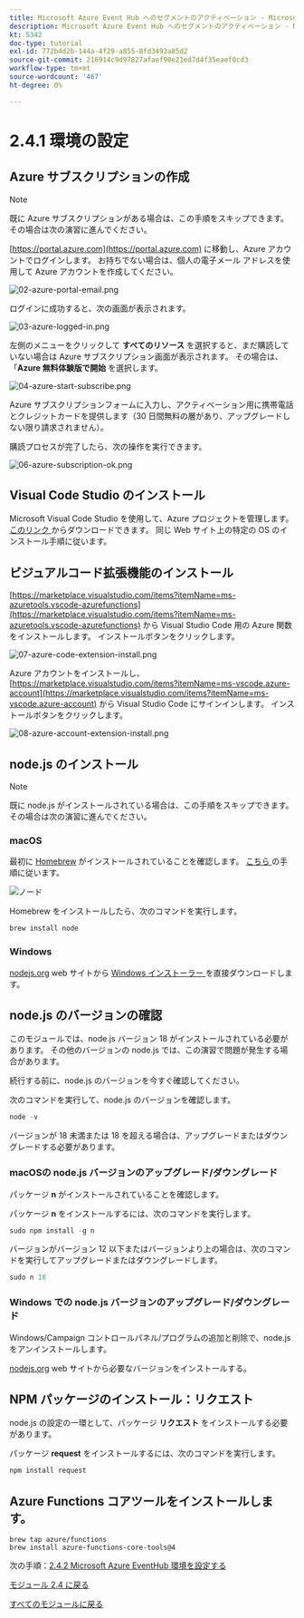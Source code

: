 ```yaml
---
title: Microsoft Azure Event Hub へのセグメントのアクティベーション - Microsoft Azure 環境を設定します
description: Microsoft Azure Event Hub へのセグメントのアクティベーション - Microsoft Azure 環境を設定します
kt: 5342
doc-type: tutorial
exl-id: 772b4d2b-144a-4f29-a855-8fd3493a85d2
source-git-commit: 216914c9d97827afaef90e21ed7d4f35eaef0cd3
workflow-type: tm+mt
source-wordcount: '467'
ht-degree: 0%

---
```


# 2.4.1 環境の設定

## Azure サブスクリプションの作成

>[!NOTE]
>
>既に Azure サブスクリプションがある場合は、この手順をスキップできます。 その場合は次の演習に進んでください。

[https://portal.azure.com](https://portal.azure.com) に移動し、Azure アカウントでログインします。 お持ちでない場合は、個人の電子メール アドレスを使用して Azure アカウントを作成してください。

![02-azure-portal-email.png](./images/02azureportalemail.png)

ログインに成功すると、次の画面が表示されます。

![03-azure-logged-in.png](./images/03azureloggedin.png)

左側のメニューをクリックして **すべてのリソース** を選択すると、まだ購読していない場合は Azure サブスクリプション画面が表示されます。 その場合は、「**Azure 無料体験版で開始** を選択します。

![04-azure-start-subscribe.png](./images/04azurestartsubscribe.png)

Azure サブスクリプションフォームに入力し、アクティベーション用に携帯電話とクレジットカードを提供します（30 日間無料の層があり、アップグレードしない限り請求されません）。

購読プロセスが完了したら、次の操作を実行できます。

![06-azure-subscription-ok.png](./images/06azuresubscriptionok.png)

## Visual Code Studio のインストール

Microsoft Visual Code Studio を使用して、Azure プロジェクトを管理します。 [ このリンク ](https://code.visualstudio.com/download) からダウンロードできます。 同じ Web サイト上の特定の OS のインストール手順に従います。

## ビジュアルコード拡張機能のインストール

[https://marketplace.visualstudio.com/items?itemName=ms-azuretools.vscode-azurefunctions](https://marketplace.visualstudio.com/items?itemName=ms-azuretools.vscode-azurefunctions) から Visual Studio Code 用の Azure 関数をインストールします。 インストールボタンをクリックします。

![07-azure-code-extension-install.png](./images/07azurecodeextensioninstall.png)

Azure アカウントをインストールし、[https://marketplace.visualstudio.com/items?itemName=ms-vscode.azure-account](https://marketplace.visualstudio.com/items?itemName=ms-vscode.azure-account) から Visual Studio Code にサインインします。 インストールボタンをクリックします。

![08-azure-account-extension-install.png](./images/08azureaccountextensioninstall.png)

## node.js のインストール

>[!NOTE]
>
>既に node.js がインストールされている場合は、この手順をスキップできます。 その場合は次の演習に進んでください。

### macOS

最初に [Homebrew](https://brew.sh/) がインストールされていることを確認します。 [ こちら ](https://brew.sh/) の手順に従います。

![ ノード ](./images/brew.png)

Homebrew をインストールしたら、次のコマンドを実行します。

```javascript
brew install node
```

### Windows

[nodejs.org](https://nodejs.org/en/#home-downloadhead) web サイトから [Windows インストーラー ](https://nodejs.org/en/) を直接ダウンロードします。

## node.js のバージョンの確認

このモジュールでは、node.js バージョン 18 がインストールされている必要があります。 その他のバージョンの node.js では、この演習で問題が発生する場合があります。

続行する前に、node.js のバージョンを今すぐ確認してください。

次のコマンドを実行して、node.js のバージョンを確認します。

```javascript
node -v
```

バージョンが 18 未満または 18 を超える場合は、アップグレードまたはダウングレードする必要があります。

### macOSの node.js バージョンのアップグレード/ダウングレード

パッケージ **n** がインストールされていることを確認します。

パッケージ **n** をインストールするには、次のコマンドを実行します。

```javascript
sudo npm install -g n
```

バージョンがバージョン 12 以下またはバージョンより上の場合は、次のコマンドを実行してアップグレードまたはダウングレードします。

```javascript
sudo n 18
```

### Windows での node.js バージョンのアップグレード/ダウングレード

Windows/Campaign コントロールパネル/プログラムの追加と削除で、node.js をアンインストールします。

[nodejs.org](https://nodejs.org/en/) web サイトから必要なバージョンをインストールする。

## NPM パッケージのインストール：リクエスト

node.js の設定の一環として、パッケージ **リクエスト** をインストールする必要があります。

パッケージ **request** をインストールするには、次のコマンドを実行します。

```javascript
npm install request
```

## Azure Functions コアツールをインストールします。

```
brew tap azure/functions
brew install azure-functions-core-tools@4
```

次の手順：[2.4.2 Microsoft Azure EventHub 環境を設定する ](./ex2.md)

[モジュール 2.4 に戻る](./segment-activation-microsoft-azure-eventhub.md)

[すべてのモジュールに戻る](./../../../overview.md)
